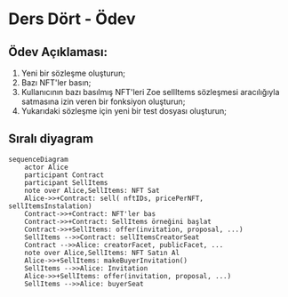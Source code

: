 # Ders Dört - Ödev

## Ödev Açıklaması:

1. Yeni bir sözleşme oluşturun;
2. Bazı NFT'ler basın;
3. Kullanıcının bazı basılmış NFT'leri Zoe sellItems sözleşmesi aracılığıyla satmasına izin veren bir fonksiyon oluşturun;
4. Yukarıdaki sözleşme için yeni bir test dosyası oluşturun;

## Sıralı diyagram

```mermaid
sequenceDiagram
    actor Alice
    participant Contract
    participant SellItems
    note over Alice,SellItems: NFT Sat
    Alice->>+Contract: sell( nftIDs, pricePerNFT, sellItemsInstalation)
    Contract->>+Contract: NFT'ler bas
    Contract->>+Contract: SellItems örneğini başlat
    Contract->>+SellItems: offer(invitation, proposal, ...)
    SellItems -->>Contract: sellItemsCreatorSeat
    Contract -->>Alice: creatorFacet, publicFacet, ...
    note over Alice,SellItems: NFT Satın Al
    Alice->>+SellItems: makeBuyerInvitation()
    SellItems -->>Alice: Invitation
    Alice->>+SellItems: offer(invitation, proposal, ...)
    SellItems -->>Alice: buyerSeat
```

